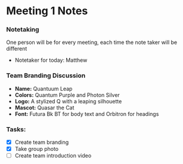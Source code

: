 # Meeting 1 Notes

### Notetaking
One person will be for every meeting, each time the note taker will be different
- Notetaker for today: Matthew

### Team Branding Discussion
 - **Name:** Quantuum Leap
 - **Colors:** Quantum Purple and Photon Silver
 - **Logo:** A stylized Q with a leaping silhouette
 - **Mascot:** Quasar the Cat
 - **Font:** Futura Bk BT for body text and Orbitron for headings
  
### Tasks:
- [x] Create team branding
- [x] Take group photo
- [ ] Create team introduction video